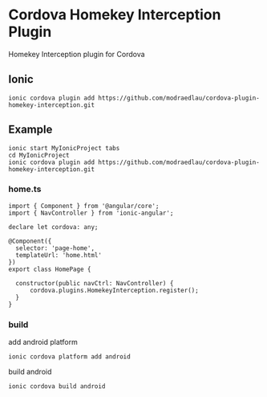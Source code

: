 # Cordova Homekey Interception Plugin
Homekey Interception plugin for Cordova

## Ionic
```
ionic cordova plugin add https://github.com/modraedlau/cordova-plugin-homekey-interception.git
```

## Example
```
ionic start MyIonicProject tabs
cd MyIonicProject
ionic cordova plugin add https://github.com/modraedlau/cordova-plugin-homekey-interception.git
```
### home.ts
```
import { Component } from '@angular/core';
import { NavController } from 'ionic-angular';

declare let cordova: any;

@Component({
  selector: 'page-home',
  templateUrl: 'home.html'
})
export class HomePage {

  constructor(public navCtrl: NavController) {
      cordova.plugins.HomekeyInterception.register();
  }
}
```
### build
add android platform
```
ionic cordova platform add android
```
build android
```
ionic cordova build android
```